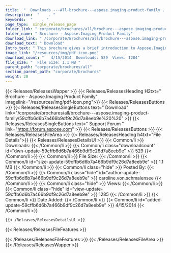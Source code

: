 ```yaml
---
title:  "  Downloads ---All-brochure---aspose.imaging-product-family . " 
description:  "    . " 
keywords:  "    . " 
page_type:  single_release_page
folder_link: " corporate/brochures/all/brochure---aspose.imaging-product-family/"
folder_name: " Brochure - Aspose.Imaging Product Family"
download_link: " /corporate/Brochures/all/brochure---aspose.imaging-product-family/59cffb6d6b7a466b9df9c26d7a8eeb9e"
download_text: " Download"
Intro_text: " This brochure gives a brief introduction to Aspose.Imaging and its features.Last..."
image_link: "/resources/img/pdf-icon.png"
download_count: "   4/15/2014  Downloads: 529  Views: 1284"
file_size: "  File Size: 1.1 MB "
parent_path: "corporate/brochures/all"
section_parent_path: "corporate/brochures"
weight: 20
---
```


{{< Releases/ReleasesWapper >}}
  {{< Releases/ReleasesHeading H2txt=" Brochure - Aspose.Imaging Product Family" imagelink="/resources/img/pdf-icon.png">}}
  {{< Releases/ReleasesButtons >}}
    {{< Releases/ReleasesSingleButtons text=" Download" link="/corporate/brochures/all/brochure---aspose.imaging-product-family/59cffb6d6b7a466b9df9c26d7a8eeb9e%20%20" >}}
    {{< Releases/ReleasesSingleButtons text=" Support Forum " link="https://forum.aspose.com" >}}
  {{< Releases/ReleasesButtons >}}
  {{< Releases/ReleasesFileArea >}}
    {{< Releases/ReleasesHeading h4txt="File Details">}}
    {{< Releases/ReleasesDetailsUl >}}
            {{< Common/li  >}} Downloads: {{< /Common/li >}} 
      {{< Common/li class="downloadcount" id="dwn-update-59cffb6d6b7a466b9df9c26d7a8eeb9e" >}} 529 {{< /Common/li >}} 
      {{< Common/li  >}} File Size: {{< /Common/li >}} 
      {{< Common/li id="size-update-59cffb6d6b7a466b9df9c26d7a8eeb9e" >}} 1.1 MB {{< /Common/li >}} 
      {{< Common/li  class="hide" >}} Posted By: {{< /Common/li >}} 
      {{< Common/li class="hide" id="author-update-59cffb6d6b7a466b9df9c26d7a8eeb9e" >}} caroline.von.schmalensee {{< /Common/li >}} 
      {{< Common/li class="hide"  >}} Views: {{< /Common/li >}} 
      {{< Common/li class="hide" id="view-update-59cffb6d6b7a466b9df9c26d7a8eeb9e" >}} 1285 {{< /Common/li >}} 
      {{< Common/li  >}} Date Added: {{< /Common/li >}} 
      {{< Common/li id="added-update-59cffb6d6b7a466b9df9c26d7a8eeb9e" >}} 4/15/2014 {{< /Common/li >}} 

    {{< /Releases/ReleasesDetailsUl >}}

  {{< Releases/ReleasesFileFeatures >}}
      
  {{< /Releases/ReleasesFileFeatures >}}
 {{< /Releases/ReleasesFileArea >}}
{{< /Releases/ReleasesWapper >}}


